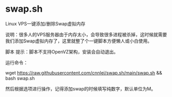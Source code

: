 # swap.sh
Linux VPS一键添加/删除Swap虚拟内存

说明：很多人的VPS服务器由于内存太小，会导致很多进程被杀掉，这时候就需要我们添加Swap虚拟内存了，这里就整了个一键脚本方便懒人或小白使用。

脚本
提示：脚本不支持OpenVZ架构，安装会自动退出。

运行命令：

wget https://raw.githubusercontent.com/cnnlei/swap.sh/main/swap.sh && bash swap.sh

然后根据选项进行操作，记得添加swap的时候填写纯数字，默认单位为M。
